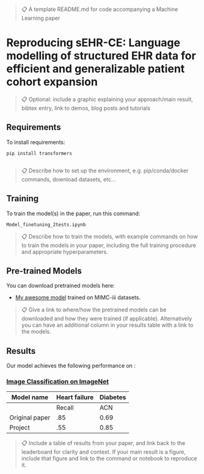 >📋  A template README.md for code accompanying a Machine Learning paper

# Reproducing sEHR-CE: Language modelling of structured EHR data for efficient and generalizable patient cohort expansion


>📋  Optional: include a graphic explaining your approach/main result, bibtex entry, link to demos, blog posts and tutorials

## Requirements

To install requirements:

```setup
pip install transformers 
 
```

>📋  Describe how to set up the environment, e.g. pip/conda/docker commands, download datasets, etc...

## Training

To train the model(s) in the paper, run this command:

```train
Model_finetuning_2tests.ipynb 
```

>📋  Describe how to train the models, with example commands on how to train the models in your paper, including the full training procedure and appropriate hyperparameters.

## Pre-trained Models

You can download pretrained models here:

- [My awesome model](https://colab.research.google.com/drive/1xlLYSoa_5tWJ2ekAAZZV_P0nOWN1HFf8#scrollTo=lD9afARpmTWh) trained on MIMC-iii datasets. 

>📋  Give a link to where/how the pretrained models can be downloaded and how they were trained (if applicable).  Alternatively you can have an additional column in your results table with a link to the models.

## Results

Our model achieves the following performance on :

### [Image Classification on ImageNet](https://paperswithcode.com/sota/image-classification-on-imagenet)

| Model name         				| Heart failure   		| Diabetes		 	     |
| ----------------------------------|----------------------	| -----------------------|
|									|	Recall 	|	 ACN	|	Recall		|   ACN	 |
| Original paper				    |     .85   | 	 0.69	|  .74          |   .74  |
| Project						    |     .55   |    0.85	|  .0           |   .53  |


>📋  Include a table of results from your paper, and link back to the leaderboard for clarity and context. If your main result is a figure, include that figure and link to the command or notebook to reproduce it. 


